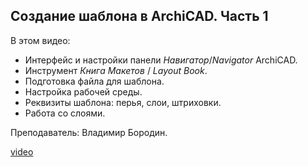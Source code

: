 ## Создание шаблона в ArchiCAD. Часть 1

В этом видео:

- Интерфейс и настройки панели _Навигатор_/_Navigator_ ArchiCAD.
- Инструмент _Книга Макетов_ / _Layout Book_.
- Подготовка файла для шаблона.
- Настройка рабочей среды.
- Реквизиты шаблона: перья, слои, штриховки.
- Работа со слоями.

Преподаватель: Владимир Бородин.

[video](https://player.softculture.cc/embed/online/ARO/ARO_5.14.06_L1-1_Optimization_in_Archicad_p1)
